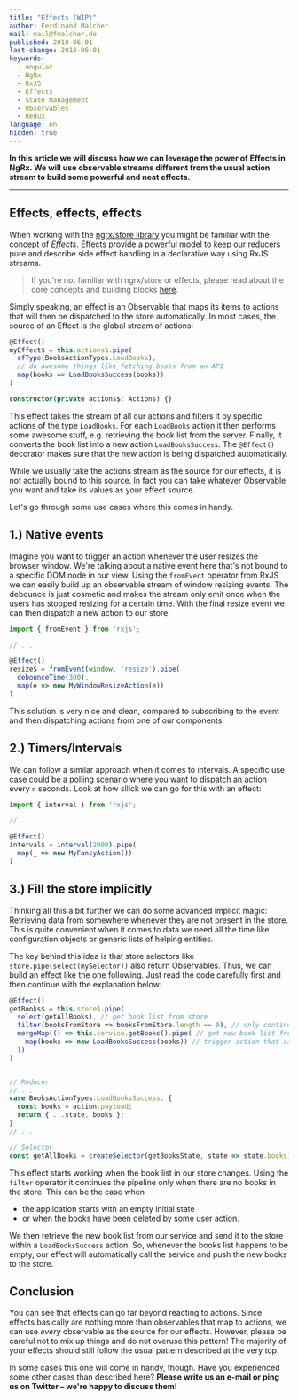 ```yaml
---
title: "Effects (WIP)"
author: Ferdinand Malcher
mail: mail@fmalcher.de
published: 2018-06-01
last-change: 2018-06-01
keywords:
  - Angular
  - NgRx
  - RxJS
  - Effects
  - State Management
  - Observables
  - Redux
language: en
hidden: true
---
```


**In this article we will discuss how we can leverage the power of Effects in NgRx. We will use observable streams different from the usual action stream to build some powerful and neat effects.**

<hr>

## Effects, effects, effects

When working with the [ngrx/store library](https://github.com/ngrx/platform) you might be familiar with the concept of *Effects*.
Effects provide a powerful model to keep our reducers pure and describe side effect handling in a declarative way using RxJS streams.

> If you're not familiar with ngrx/store or effects, please read about the core concepts and building blocks [here](https://gist.github.com/btroncone/a6e4347326749f938510).

Simply speaking, an effect is an Observable that maps its items to actions that will then be dispatched to the store automatically.
In most cases, the source of an Effect is the global stream of actions:

```ts
@Effect()
myEffect$ = this.actions$.pipe(
  ofType(BooksActionTypes.LoadBooks),
  // do awesome things like fetching books from an API
  map(books => LoadBooksSuccess(books))
)

constructor(private actions$: Actions) {}
```

This effect takes the stream of all our actions and filters it by specific actions of the type `LoadBooks`. For each `LoadBooks` action it then performs some awesome stuff, e.g. retrieving the book list from the server. Finally, it converts the book list into a new action `LoadBooksSuccess`. The `@Effect()` decorator makes sure that the new action is being dispatched automatically.

While we usually take the actions stream as the source for our effects, it is not actually bound to this source. In fact you can take whatever Observable you want and take its values as your effect source.

Let's go through some use cases where this comes in handy.


## 1.) Native events

Imagine you want to trigger an action whenever the user resizes the browser window. We're talking about a native event here that's not bound to a specific DOM node in our view.
Using the `fromEvent` operator from RxJS we can easily build up an observable stream of window resizing events.
The debounce is just cosmetic and makes the stream only emit once when the users has stopped resizing for a certain time.
With the final resize event we can then dispatch a new action to our store:

```ts
import { fromEvent } from 'rxjs';

// ...

@Effect()
resize$ = fromEvent(window, 'resize').pipe(
  debounceTime(300),
  map(e => new MyWindowResizeAction(e))
)
```

This solution is very nice and clean, compared to subscribing to the event and then dispatching actions from one of our components.


## 2.) Timers/Intervals

We can follow a similar approach when it comes to intervals. A specific use case could be a polling scenario where you want to dispatch an action every `n` seconds. Look at how sllick we can go for this with an effect:

```ts
import { interval } from 'rxjs';

// ...

@Effect()
interval$ = interval(2000).pipe(
  map(_ => new MyFancyAction())
)
```


## 3.) Fill the store implicitly

Thinking all this a bit further we can do some advanced implicit magic:
Retrieving data from somewhere whenever they are not present in the store. This is quite convenient when it comes to data we need all the time like configuration objects or generic lists of helping entities.

The key behind this idea is that store selectors like `store.pipe(select(mySelector))` also return Observables. Thus, we can build an effect like the one following. Just read the code carefully first and then continue with the explanation below:

```ts
@Effect()
getBooks$ = this.store$.pipe(
  select(getAllBooks), // get book list from store
  filter(booksFromStore => booksFromStore.length == 0), // only continue if there are no books
  mergeMap(() => this.service.getBooks().pipe( // get new book list from service
    map(books => new LoadBooksSuccess(books)) // trigger action that saves new books to the store
  ))
)


// Reducer
// ...
case BooksActionTypes.LoadBooksSuccess: {
  const books = action.payload;
  return { ...state, books };
}
// ...

// Selector
const getAllBooks = createSelector(getBooksState, state => state.books);

```

This effect starts working when the book list in our store changes. Using the `filter` operator it continues the pipeline only when there are no books in the store. This can be the case when

* the application starts with an empty initial state
* or when the books have been deleted by some user action.

We then retrieve the new book list from our service and send it to the store within a `LoadBooksSuccess` action.
So, whenever the books list happens to be empty, our effect will automatically call the service and push the new books to the store.


## Conclusion

You can see that effects can go far beyond reacting to actions. Since effects basically are nothing more than observables that map to actions, we can use *every* observable as the source for our effects.
However, please be careful not to mix up things and do not overuse this pattern! The majority of your effects should still follow the usual pattern described at the very top.

In some cases this one will come in handy, though. Have you experienced some other cases than described here? **Please write us an e-mail or ping us on Twitter – we're happy to discuss them!**

